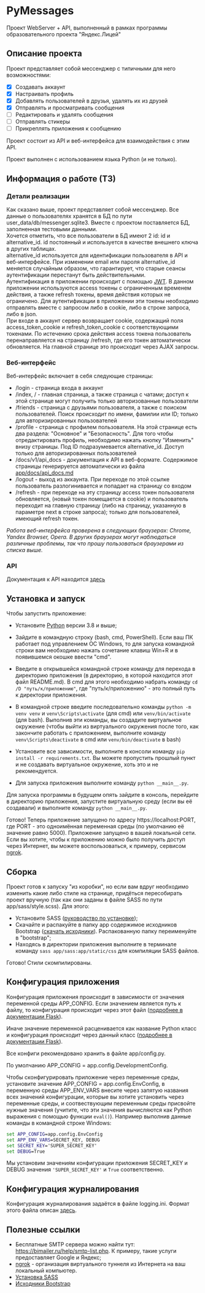 # PyMessages

Проект WebServer + API, выполненный в рамках программы образовательного проекта 
"Яндекс.Лицей"

## Описание проекта

Проект представляет собой мессенджер с типичными для него возможностями:
- [X] Создавать аккаунт
- [X] Настраивать профиль
- [X] Добавлять пользователей в друзья, удалять их из друзей
- [X] Отправлять и просматривать сообщения
- [ ] Редактировать и удалять сообщения
- [ ] Отправлять стикеры
- [ ] Прикреплять приложения к сообщению

Проект состоит из API и веб-интерфейса для взаимодействия с этим API.

Проект выполнен с использованием языка Python (и не только).

## Информация о работе (ТЗ)

### Детали реализации

Как сказано выше, проект представляет собой мессенджер. Все данные о 
пользователях хранятся в БД по пути user_data/db/messenger.sqlite3. Вместе с 
проектом поставляется БД, заполненная тестовыми данными.  
Хочется отметить, что все пользователи в БД имеют 2 id: id и alternative_id. 
id постоянный и используется в качестве внешнего ключа в других таблицах.  
alternative_id используется для идентификации пользователя в API и 
веб-интерфейсе. При изменении email или пароля alternative_id меняется 
случайным образом, что гарантирует, что старые сеансы аутентификации перестанут 
быть действительными.  
Аутентификация в приложении происходит с помощью 
[JWT](https://ru.wikipedia.org/wiki/JSON_Web_Token). В данном приложении 
используются access токены с ограниченным временем действия, а также refresh 
токены, время действия которых не ограничено. Для аутентификации в приложении 
эти токены необходимо отправлять вместе с запросом либо в cookie, либо в строке 
запроса, либо в json.  
При входе в аккаунт 
сервер возвращает cookie, содержащий поля access_token_cookie и 
refresh_token_cookie с соответствующими токенами. По истечению срока действия 
access токена пользователь перенаправляется на страницу /refresh, где его 
токен автоматически обновляется. На главной странице это происходит через 
AJAX запросы.

### Веб-интерфейс

Веб-интерфейс включает в себя следующие страницы:
* /login - страница входа в аккаунт
* /index, / - главная страница, а также страница с чатами; доступ к этой 
странице могут получить только авторизованные пользователи
* /friends - страница с друзьями пользователя, а также с поиском пользователей. 
Поиск происходит по имени, фамилии или ID; только для авторизированных 
пользователей
* /profile - страница с профилем пользователя. На этой странице есть два 
раздела: "Основное" и "Безопасность". Для того чтобы отредактировать 
профиль, необходимо нажать кнопку "Изменить" внизу страницы. Под ID 
подразумевается alternative_id. Доступ только для авторизированных пользователей
* /docs/v1/api_docs - документация к API в веб-формате. Содержимое страницы 
генерируется автоматически из файла 
[app/docs/api_docs.md](./app/docs/api_docs.md)
* /logout - выход из аккаунта. При переходе по этой ссылке пользователь 
разлогинивается и попадает на страницу со входом
* /refresh - при переходе на эту страницу access токен пользователя 
обновляется, (новый токен помещается в cookie)  и пользователь переходит на 
главную страницу (либо на страницу, указанную в параметре next в строке 
запроса); только для пользователей, имеющий refresh токен.

*Работа веб-интерфейса проверена в следующих браузерах: Chrome, Yandex Browser, 
Opera. В других браузерах могут наблюдаться различные проблемы, так что прошу 
пользоваться браузерами из списка выше.*

### API

Документация к API находится [здесь](./app/docs/api_docs.md)

## Установка и запуск

Чтобы запустить приложение:
* Установите [Python](https://www.python.org/downloads/) версии 3.8 и выше;

* Зайдите в командную строку (bash, cmd, PowerShell). Если ваш ПК работает 
под управлением ОС Windows, то для запуска командной строки вам необходимо 
нажать сочетание клавиш Win+R и в появившемся окошке ввести "cmd".

* Введите в открывшейся командной строке команду для перехода в директорию 
приложения (в директорию, в которой находится этот файл README.md). В cmd для 
этого необходимо набрать команду `cd /D "путь/к/приложению"`, где 
"путь/к/приложению" - это полный путь к директории приложения.

* В командной строке введите последовательно команды `python -m venv venv` 
и `venv\Scripts\activate` (для cmd) или `venv/bin/activate` (для bash). 
Выполнив эти команды, вы создадите виртуальное окружение (чтобы выйти из 
виртуального окружения после того, как закончите работать с приложением, 
выполните команду `venv\Scripts\deactivate` в cmd или `venv/bin/deactivate` в 
bash)

* Установите все зависимости, выполните в консоли команду 
`pip install -r requirements.txt`. Вы можете пропустить прошлый пункт и не 
создавать виртуальное окружение, хоть это и не рекомендуется.

* Для запуска приложения выполните команду `python __main__.py`. 

Для запуска программы в будущем опять зайдите в консоль, перейдите в директорию 
приложения, запустите виртуальную среду (если вы её создавали) и выполните 
команду `python __main__.py`. 

Готово! Теперь приложение запущено по адресу https://localhost:PORT, где 
PORT - это одноимённая переменная среды (по умолчанию её значение равно 5000).
Приложение запущено в вашей локальной сети. Если вы хотите, чтобы к приложению 
можно было получить доступ через Интернет, вы можете воспользоваться, 
к примеру, сервисом [ngrok](https://ngrok.com/).

## Сборка

Проект готов к запуску "из коробки", но если вам вдруг необходимо изменить 
какие либо стиле на странице, придёться пересобирать проект вручную (так как 
они заданы в файле SASS по пути app/sass/style.scss). Для этого:

* Установите SASS ([руководство по установке](#полезные-ссылки));
* Скачайте и распакуйте в папку app содержимое исходников Bootstrap 
([скачать исходники](#полезные-ссылки)). Распакованную папку переименуйте в 
"bootstrap";
* Находясь в директории приложения выполните в терминале команду 
`sass app/sass:app/static/css` для компиляции SASS файлов.

Готово! Стили скомпилированы.

## Конфигурация приложения

Конфигурация приложения происходит в зависимости от значения переменной среды 
APP_CONFIG. Если значением является путь к файлу, то конфигурация происходит 
через этот файл ([подробнее в документации Flask](
https://flask.palletsprojects.com/en/1.1.x/config/#configuring-from-files)). 

Иначе значение переменной расценивается как название Python класс и 
конфигурация происходит через данный класс ([подробнее в документации Flask](
https://flask.palletsprojects.com/en/1.1.x/config/#development-production)).

Все конфиги рекомендовано хранить в файле app/config.py.

По умолчанию APP_CONFIG = app.config.DevelopmentConfig.

Чтобы сконфигурировать приложение через переменные среды, установите
значение APP_CONFIG = app.config.EnvConfig, в переменную среды APP_ENV_VARS
внесите через запятую названия всех значений конфигурации, которые вы хотите
установить через переменные среды, и соотвествующим переменным среды
присвойте нужные значения (учитите, что эти значения вычисляются как Python
выражения с помощью функции `eval()`). Например выполнив данные команды в 
командной строке Windows:

```cmd
set APP_CONFIG=app.config.EnvConfig
set APP_ENV_VARS=SECRET_KEY, DEBUG
set SECRET_KEY='SUPER_SECRET_KEY'
set DEBUG=True
```

Мы установим значениям конфигурации приложения SECRET_KEY и DEBUG значения 
`'SUPER_SECRET_KEY'` и `True` соответственно.

## Конфигурация журналирования

Конфигурация журналирования задаётся в файле logging.ini. Формат этого файла 
описан [здесь](
https://docs.python.org/3/library/logging.config.html#configuration-file-format
).

## Полезные ссылки

* Бесплатные SMTP сервера можно найти тут:  
https://bimailer.ru/help/smtp-list.php. 
К примеру, такие услуги предоставляет Google и Яндекс;
* [ngrok](https://ngrok.com/) - организация виртуального туннеля из Интернета 
на ваш локальный компьютер.
* [Установка SASS](https://sass-scss.ru/install/)
* [Исходники Bootstrap](
https://bootstrap-4.ru/docs/4.4/getting-started/download/)
